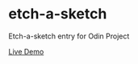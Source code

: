 # etch-a-sketch

Etch-a-sketch entry for Odin Project

[Live Demo]((https://albusnimbus.github.io/etch-a-sketch/))
